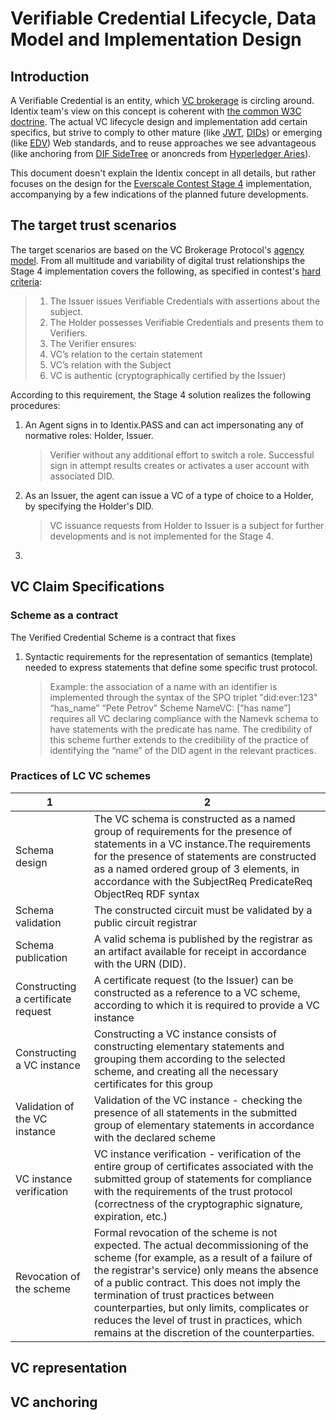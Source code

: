 # Verifiable Credential Lifecycle, Data Model and Implementation Design

## Introduction
A Verifiable Credential is an entity, which [VC brokerage](vc-brokerage-overview.md) is circling around.
Identix team's view on this concept is coherent with [the common W3C doctrine](https://www.w3.org/TR/vc-data-model/).
The actual VC lifecycle design and implementation add certain specifics, but strive to comply to other
mature (like [JWT](https://datatracker.ietf.org/doc/html/rfc7519), [DIDs](https://www.w3.org/TR/did-core/)) or 
emerging (like [EDV](https://digitalbazaar.github.io/encrypted-data-vaults/)) 
Web standards, and to reuse approaches we see advantageous (like anchoring 
from [DIF SideTree](https://identity.foundation/sidetree/spec/) or 
anoncreds from [Hyperledger Aries](https://github.com/hyperledger/indy-hipe/tree/main/text/0109-anoncreds-protocol)).

This document doesn't explain the Identix concept in all details, but rather focuses on the design 
for the [Everscale Contest Stage 4](https://forum.freeton.org/t/freeton-self-sovereign-identity-framework-stage-4/12415) 
implementation, accompanying by a few indications of the planned future developments.

## The target trust scenarios
The target scenarios are based on the VC Brokerage Protocol's 
[agency model](vc-brokerage-overview.md#vcbp-agency-model-and-dids). From all multitude and variability of
digital trust relationships the Stage 4 implementation covers the following, as specified in contest's 
[hard criteria](https://forum.freeton.org/t/freeton-self-sovereign-identity-framework-stage-4/12415#hard-criteria-7):

>1. The Issuer issues Verifiable Credentials with assertions about the subject.
>2. The Holder possesses Verifiable Credentials and presents them to Verifiers.
>3. The Verifier ensures:
>   1. VC’s relation to the certain statement
>   2. VC’s relation with the Subject
>   3. VC is authentic (cryptographically certified by the Issuer)

According to this requirement, the Stage 4 solution realizes the following procedures:
1. An Agent signs in to Identix.PASS and can act impersonating any of normative roles: 
Holder, Issuer.
   > Verifier without any additional effort to switch a role. Successful sign in attempt results creates
or activates a user account with associated DID.
2. As an Issuer, the agent can issue a VC of a type of choice to a Holder, by specifying the Holder's DID.
   > VC issuance requests from Holder to Issuer is a subject for further developments and is not implemented for the Stage 4.
3. 

## VC Claim Specifications

### Scheme as a contract

The Verified Credential Scheme is a contract that fixes

1. Syntactic requirements for the representation of semantics (template) needed to express statements that define some specific trust protocol.
   > Example: the association of a name with an identifier is implemented through the syntax of the SPO triplet
   "did:ever:123" “has_name” “Pete Petrov”
   Scheme
   NameVC: [”has name”]
   requires all VC declaring compliance with the Namevk schema to have statements with the predicate has name.
   The credibility of this scheme further extends to the credibility of the practice of identifying the “name” of the DID agent in the relevant practices.

### Practices of LC VC schemes
| 1 | 2|
| --- | --- |
| Schema design | The VC schema is constructed as a named group of requirements for the presence of statements in a VC instance.The requirements for the presence of statements are constructed as a named ordered group of 3 elements, in accordance with the SubjectReq PredicateReq ObjectReq RDF syntax |
| Schema validation | The constructed circuit must be validated by a public circuit registrar |
| Schema publication | A valid schema is published by the registrar as an artifact available for receipt in accordance with the URN (DID). |
| Constructing a certificate request | A certificate request (to the Issuer) can be constructed as a reference to a VC scheme, according to which it is required to provide a VC instance |
| Constructing a VC instance | Constructing a VC instance consists of constructing elementary statements and grouping them according to the selected scheme, and creating all the necessary certificates for this group |
| Validation of the VC instance | Validation of the VC instance - checking the presence of all statements in the submitted group of elementary statements in accordance with the declared scheme |
| VC instance verification | VC instance verification - verification of the entire group of certificates associated with the submitted group of statements for compliance with the requirements of the trust protocol (correctness of the cryptographic signature, expiration, etc.) |
| Revocation of the scheme | Formal revocation of the scheme is not expected. The actual decommissioning of the scheme (for example, as a result of a failure of the registrar's service) only means the absence of a public contract. This does not imply the termination of trust practices between counterparties, but only limits, complicates or reduces the level of trust in practices, which remains at the discretion of the counterparties. |
## VC representation

## VC anchoring